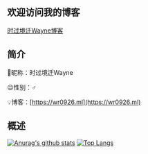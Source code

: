 ## 欢迎访问我的博客
[时过境迁Wayne博客](https://wr0926.ml)
<!--
**wr20060926/wr20060926** is a ✨ _special_ ✨ repository because its `README.md` (this file) appears on your GitHub profile.

Here are some ideas to get you started:

- 🔭 I’m currently working on ...
- 🌱 I’m currently learning ...
- 👯 I’m looking to collaborate on ...
- 🤔 I’m looking for help with ...
- 💬 Ask me about ...
- 📫 How to reach me: ...
- 😄 Pronouns: ...
- ⚡ Fun fact: ...
-->
## 简介
🎈昵称：时过境迁Wayne

😉性别：♂

💡博客：[https://wr0926.ml](https://wr0926.ml)
## 概述
[![Anurag's github stats](https://github-readme-stats.vercel.app/api?username=wayne0926)](https://github.com/anuraghazra/github-readme-stats)
[![Top Langs](https://github-readme-stats.vercel.app/api/top-langs/?username=wayne0926)](https://github.com/anuraghazra/github-readme-stats)


